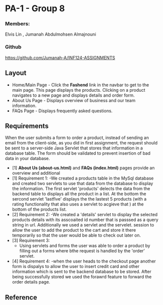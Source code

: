 # PA-1 - Group 8
### Members:
Elvis Lin ,  Jumanah Abdulmohsen Almajnouni

### Github
https://github.com/Jumanah-A/INF124-ASSIGNMENTS


## Layout
- Home/Main Page - Click the **Fashend** link in the navbar to get to the main page. This page displays the products. Clicking on a product navigates to a new page and displays details and order form.
- About Us Page - Displays overview of business and our team information.
- FAQs Page - Displays frequently asked questions.

## Requirements
When the user submits a form to order a product, instead of sending an email from the client-side, as you did in first assignment, the request should be sent to a server-side Java Servlet that stores that information in a database table. The form should be validated to prevent insertion of bad data in your database.

- [1] **About Us (about-us.html)** and **FAQs (index.html)** pages provide an overview and additional
- [1] Requirement 1:
  -We created a products table in the MySql database and created two servlets to use that data from the  database  to display the information. The first servlet 'products' delects the data from the backend table to displays all the product in a list. At the bottom the sercond servlet 'lastfive' displays the the lastest 5 products (with a rating functionality that also uses a servlet to acgieve that ) at the bottom of the products list.
- [2] Requirement 2:
    -We created a 'details' servlet to display the selected products details with its asscoaited id number that is passsed as a query string in url. Additionally we used a servlet and the servelet. session to allow the user to add the product to the cart and store it there temporarily so that the user would be able to check out later on.
- [3] Requirement 3:
  - Using servlets and forms the user was able to order a product by filling out a forms where bthe request is handled by the 'order' servlet.
- [4] Requirement 4:
  -when the user heads to the checkout page another form is dispalys to allow the user to insert credit card and other information which is sent to the backend database to be stored. After being successfully stored we used the forawrd feature to forward the order details page.

## Reference
